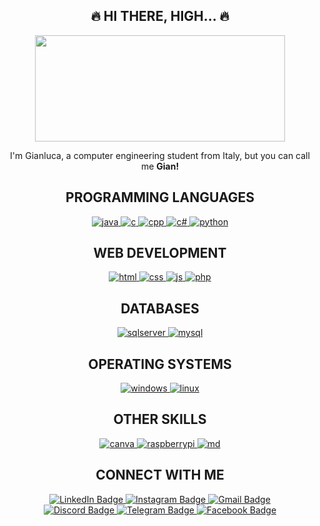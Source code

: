 <h2 align="center">🔥 HI THERE, HIGH... 🔥 </h2>

<p align="center">
    <img src="https://i.giphy.com/media/v1.Y2lkPTc5MGI3NjExdnZ0MDlrN2thY2h1bnc2endxdHB1cW9xY3Rza244aGhuODdnc2hheiZlcD12MV9pbnRlcm5hbF9naWZfYnlfaWQmY3Q9Zw/897vm5ABNbgFW/giphy.gif" width="400" height="170" />
</p>

<p align="center">
I'm Gianluca, a computer engineering student from Italy, but you can call me <b>Gian!</b>
</p>

<h2 align="center"> PROGRAMMING LANGUAGES </h2>
<p align = "center">
    <a href = "https://www.java.com/it/">
        <img src="https://skillicons.dev/icons?i=java"
        alt="java"/>
    </a>
    <a href = "https://it.wikipedia.org/wiki/C_(linguaggio_di_programmazione)">
        <img src="https://skillicons.dev/icons?i=c" alt="c"/>
    </a>
    <a href = "https://isocpp.org/">
        <img src="https://skillicons.dev/icons?i=cpp" alt="cpp"/>
    </a>
    <a href = "https://dotnet.microsoft.com/it-it/languages/csharp">
        <img src="https://skillicons.dev/icons?i=cs" alt="c#"/>
    </a>
    <a href = "https://www.python.org/">
        <img src="https://skillicons.dev/icons?i=python" alt="python"/>
    </a>
</p>

<h2 align="center"> WEB DEVELOPMENT </h2>
<p align = "center">
    <a href = "https://developer.mozilla.org/en-US/docs/Web/HTML">
        <img src="https://skillicons.dev/icons?i=html"
        alt="html"/>
    </a>
    <a href = "https://www.w3.org/Style/CSS/Overview.en.html">
        <img src="https://skillicons.dev/icons?i=css" alt="css"/>
    </a>
    <a href = "https://developer.mozilla.org/en-US/docs/Web/JavaScript">
        <img src="https://skillicons.dev/icons?i=js" alt="js"/>
    </a>
    <a href = "https://www.php.net/">
        <img src="https://skillicons.dev/icons?i=php" alt="php"/>
    </a>
</p>

<h2 align="center"> DATABASES </h2>
<p align = "center">
    <a href = "https://www.microsoft.com/it-it/sql-server/sql-server-2022">
        <img src="https://go-skill-icons.vercel.app/api/icons?i=sqlserver"
        alt="sqlserver"/>
    </a>
    <a href = "https://www.mysql.com/it/">
        <img src="https://go-skill-icons.vercel.app/api/icons?i=mysql"
        alt="mysql"/>
    </a>
</p>

<h2 align="center"> OPERATING SYSTEMS </h2>
<p align = "center">
    <a href = "https://www.microsoft.com/it-it/windows?r=1">
        <img src="https://go-skill-icons.vercel.app/api/icons?i=windows"
        alt="windows"/>
    </a>
    <a href = "https://www.linux.it/">
        <img src="https://go-skill-icons.vercel.app/api/icons?i=linux"
        alt="linux"/>
    </a>
</p>

<h2 align="center"> OTHER SKILLS </h2>
<p align = "center">
    <a href = "https://www.canva.com/">
        <img src="https://go-skill-icons.vercel.app/api/icons?i=canva"
        alt="canva"/>
    </a>
    <a href = "https://www.raspberrypi.com/">
        <img src="https://go-skill-icons.vercel.app/api/icons?i=raspberrypi"
        alt="raspberrypi"/>
    </a>
     <a href = "https://www.markdownguide.org/">
        <img src="https://skillicons.dev/icons?i=md" 
        alt="md"/>
    </a>
</p>

<h2 align="center"> CONNECT WITH ME </h2>
<div id="badges" align="center">
    <a href="https://www.linkedin.com/in/gianluca-ravaglia-530812237/">
        <img src="https://img.shields.io/badge/LinkedIn-blue?style=for-the-badge&logo=linkedin&logoColor=white" alt="LinkedIn Badge"/>
    </a>
    <a href="https://www.instagram.com/gianlu_ravaglia/">
        <img src="https://img.shields.io/badge/Instagram-%23E4405F.svg?style=for-the-badge&logo=Instagram&logoColor=white" alt="Instagram Badge"/>
    </a>
    <a href="mailto:gianlurava2003@gmail.com">
        <img src="https://img.shields.io/badge/Gmail-D14836?style=for-the-badge&logo=gmail&logoColor=white" alt="Gmail Badge"/>
    </a>
        <br>
        <a href="https://discord.com/users/gnanlu">
        <img src="https://img.shields.io/badge/Discord-%235865F2.svg?style=for-the-badge&logo=discord&logoColor=white" alt="Discord Badge"/>
    </a>
    <a href="https://t.me/Gnanlu03">
        <img src="https://img.shields.io/badge/Telegram-2CA5E0?style=for-the-badge&logo=telegram&logoColor=white" alt="Telegram Badge"/>
    </a>    
    <a href="https://www.facebook.com/gianlu.rava">
        <img src="https://img.shields.io/badge/Facebook-%231877F2.svg?style=for-the-badge&logo=Facebook&logoColor=white" alt="Facebook Badge"/>
    </a>  
</div>

